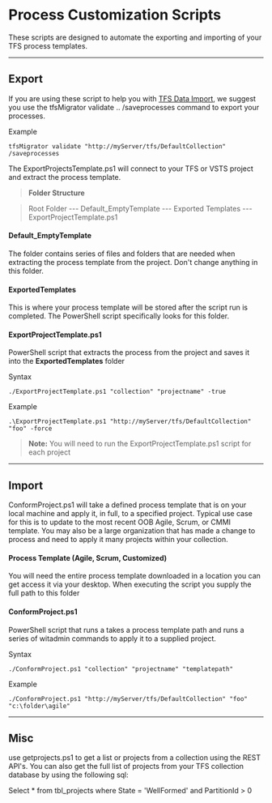 Process Customization Scripts
===================

These scripts are designed to automate the exporting and importing of your TFS process templates.

----------


Export
-------------

If  you are using these script to help you with [TFS Data Import](https://aka.ms/TFSDataImport), we suggest you use the tfsMigrator validate .. /saveprocesses command to export your processes.

Example
```
tfsMigrator validate "http://myServer/tfs/DefaultCollection" /saveprocesses
```

The ExportProjectsTemplate.ps1 will connect to your TFS or VSTS project and extract the process template.
> **Folder Structure**

> Root Folder
> --- Default_EmptyTemplate
> --- Exported Templates
> --- ExportProjectTemplate.ps1
#### <i class="icon-folder"></i> Default_EmptyTemplate

The folder contains series of files and folders that are needed when extracting the process template from the project. Don't change anything in this folder.
#### <i class="icon-folder"></i> ExportedTemplates

This is where your process template will be stored after the script run is completed. The PowerShell script specifically looks for this folder. 

#### <i class="icon-file"></i> ExportProjectTemplate.ps1

PowerShell script that extracts the process from the project and saves it into the <i class="icon-folder"></i> **ExportedTemplates** folder

Syntax
```
./ExportProjectTemplate.ps1 "collection" "projectname" -true
```

Example
```
.\ExportProjectTemplate.ps1 "http://myServer/tfs/DefaultCollection" "foo" -force
```
> **Note:** You will need to run the ExportProjectTemplate.ps1 script for each project 

-------------

Import
-------------------

ConformProject.ps1 will take a defined process template that is on your local machine and apply it, in full, to a specified project. Typical use case for this is to update to the most recent OOB Agile, Scrum, or CMMI template. You may also be a large organization that has made a change to process and need to apply it many projects within your collection.

#### <i class="icon-folder"></i>Process Template (Agile, Scrum, Customized)
You will need the entire process template downloaded in a location you can get access it via your desktop. When executing the script you supply the full path to this folder 

#### <i class="icon-file"></i> ConformProject.ps1

PowerShell script that runs a takes a process template path and runs a series of witadmin commands to apply it to a supplied project.

Syntax
```
./ConformProject.ps1 "collection" "projectname" "templatepath"
```

Example
```
./ConformProject.ps1 "http://myServer/tfs/DefaultCollection" "foo" "c:\folder\agile"
```

-------------

Misc
-------------------
use getprojects.ps1 to get a list or projects from a collection using the REST API's. You can also get the full list of projects from your TFS collection database by using the following sql:

Select * from tbl_projects where State = 'WellFormed' and PartitionId > 0 
